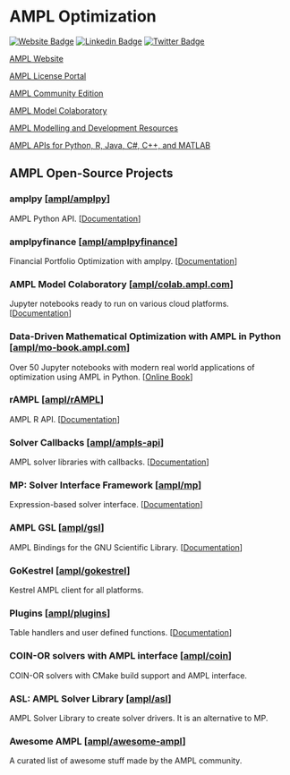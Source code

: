 # AMPL Optimization

[![Website Badge](https://img.shields.io/badge/Website-3b5998?style=flat-square&logo=google-chrome&logoColor=white)](https://ampl.com/)
[![Linkedin Badge](https://img.shields.io/badge/-LinkedIn-0e76a8?style=flat-square&logo=Linkedin&logoColor=white)](https://www.linkedin.com/company/ampl/)
[![Twitter Badge](https://img.shields.io/badge/-Twitter-00acee?style=flat-square&logo=Twitter&logoColor=white)](https://twitter.com/AMPLopt)

[AMPL Website](https://ampl.com)

[AMPL License Portal](https://portal.ampl.com)

[AMPL Community Edition](https://ampl.com/ce)

[AMPL Model Colaboratory](https://colab.ampl.com)

[AMPL Modelling and Development Resources](https://dev.ampl.com)

[AMPL APIs for Python, R, Java, C#, C++, and MATLAB](https://dev.ampl.com/en/latest/apis.html)

## AMPL Open-Source Projects

### amplpy [[ampl/amplpy](https://github.com/ampl/amplpy)]

AMPL Python API. [[Documentation](https://amplpy.readthedocs.io/)] 

### amplpyfinance [[ampl/amplpyfinance](https://github.com/ampl/amplpyfinance)]

Financial Portfolio Optimization with amplpy. [[Documentation](https://amplpyfinance.readthedocs.io/)]

### AMPL Model Colaboratory [[ampl/colab.ampl.com](https://github.com/ampl/colab.ampl.com)] 

Jupyter notebooks ready to run on various cloud platforms. [[Documentation](https://colab.ampl.com/)]

### Data-Driven Mathematical Optimization with AMPL in Python [[ampl/mo-book.ampl.com](https://github.com/ampl/mo-book.ampl.com)] 

Over 50 Jupyter notebooks with modern real world applications of optimization using AMPL in Python. [[Online Book](https://mo-book.ampl.com/)]

### rAMPL [[ampl/rAMPL](https://github.com/ampl/rAMPL)] 

AMPL R API. [[Documentation](https://rAMPL.readthedocs.io/)]

### Solver Callbacks [[ampl/ampls-api](https://github.com/ampl/ampls-api)]

AMPL solver libraries with callbacks. [[Documentation](https://ampls.readthedocs.io/)]

### MP: Solver Interface Framework [[ampl/mp](https://github.com/ampl/mp)]

Expression-based solver interface. [[Documentation](https://amplmp.readthedocs.io/)] 

### AMPL GSL [[ampl/gsl](https://github.com/ampl/gsl)]

AMPL Bindings for the GNU Scientific Library. [[Documentation](https://amplgsl.readthedocs.io/)]

### GoKestrel [[ampl/gokestrel](https://github.com/ampl/gokestrel)] 

Kestrel AMPL client for all platforms. 

### Plugins [[ampl/plugins](https://github.com/ampl/plugins)]

Table handlers and user defined functions. [[Documentation](https://amplplugins.readthedocs.io/)]

### COIN-OR solvers with AMPL interface [[ampl/coin](https://github.com/ampl/coin)]

COIN-OR solvers with CMake build support and AMPL interface.

### ASL: AMPL Solver Library [[ampl/asl](https://github.com/ampl/asl)]

AMPL Solver Library to create solver drivers. It is an alternative to MP.

### Awesome AMPL [[ampl/awesome-ampl](https://github.com/ampl/awesome-ampl)]

A curated list of awesome stuff made by the AMPL community.
